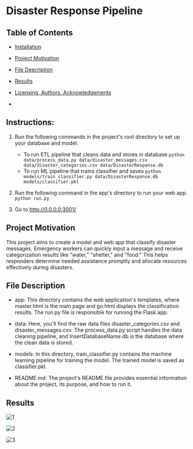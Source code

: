# Disaster Response Pipeline

## Table of Contents
- [Installation](#Installation)
- [Project Motivation](#Project-Motivation)
- [File Description](#File-Description)
- [Results](#Results)
- [Licensing, Authors, Acknowledgements](#Licensing,-Authors,-Acknowledgements)

- 
## Instructions:
1. Run the following commands in the project's root directory to set up your database and model.

    - To run ETL pipeline that cleans data and stores in database
        `python data/process_data.py data/disaster_messages.csv data/disaster_categories.csv data/DisasterResponse.db`
    - To run ML pipeline that trains classifier and saves
        `python models/train_classifier.py data/DisasterResponse.db models/classifier.pkl`

2. Run the following command in the app's directory to run your web app.
    `python run.py`

3. Go to http://0.0.0.0:3001/

## Project Motivation
This project aims to create a model and web app that classify disaster messages. Emergency workers can quickly input a message and receive categorization results like "water," "shelter," and "food." This helps responders determine needed assistance promptly and allocate resources effectively during disasters.

## File Description
- app: This directory contains the web application's templates, where master.html is the main page and go.html displays the classification results. The run.py file is responsible for running the Flask app.

- data: Here, you'll find the raw data files disaster_categories.csv and disaster_messages.csv. The process_data.py script handles the data cleaning pipeline, and InsertDatabaseName.db is the database where the clean data is stored.

- models: In this directory, train_classifier.py contains the machine learning pipeline for training the model. The trained model is saved as classifier.pkl.

- README.md: The project's README file provides essential information about the project, its purpose, and how to run it.

## Results
![1](https://github.com/AlThorman/Disaster-Response-Pipeline/assets/33887084/6d6a313a-5b3b-4743-9bf3-1e68874fc433)

![2](https://github.com/AlThorman/Disaster-Response-Pipeline/assets/33887084/aa74063f-01a9-4d7e-9306-568709c8038a)

![3](https://github.com/AlThorman/Disaster-Response-Pipeline/assets/33887084/f392a76d-3777-4316-83b2-bee33851f994)
